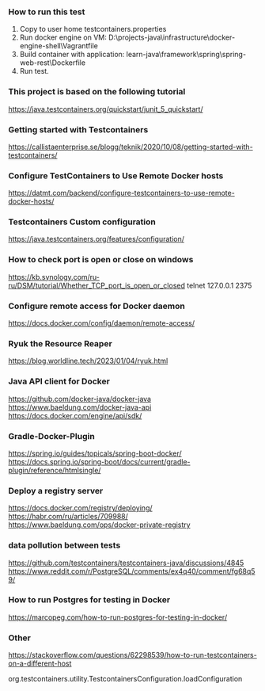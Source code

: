 ### How to run this test

1. Сорy to user home testcontainers.properties
2. Run docker engine on VM: D:\projects-java\infrastructure\docker-engine-shell\Vagrantfile
2. Build container with application: learn-java\framework\spring\spring-web-rest\Dockerfile
3. Run test.

### This project is based on the following tutorial

https://java.testcontainers.org/quickstart/junit_5_quickstart/

### Getting started with Testcontainers
https://callistaenterprise.se/blogg/teknik/2020/10/08/getting-started-with-testcontainers/

### Configure TestContainers to Use Remote Docker hosts

https://datmt.com/backend/configure-testcontainers-to-use-remote-docker-hosts/

### Testcontainers Custom configuration
https://java.testcontainers.org/features/configuration/

### How to check port is open or close on windows
https://kb.synology.com/ru-ru/DSM/tutorial/Whether_TCP_port_is_open_or_closed
telnet 127.0.0.1 2375

### Configure remote access for Docker daemon
https://docs.docker.com/config/daemon/remote-access/

### Ryuk the Resource Reaper
https://blog.worldline.tech/2023/01/04/ryuk.html

### Java API client for Docker
https://github.com/docker-java/docker-java
https://www.baeldung.com/docker-java-api
https://docs.docker.com/engine/api/sdk/

### Gradle-Docker-Plugin
https://spring.io/guides/topicals/spring-boot-docker/
https://docs.spring.io/spring-boot/docs/current/gradle-plugin/reference/htmlsingle/

### Deploy a registry server
https://docs.docker.com/registry/deploying/
https://habr.com/ru/articles/709988/
https://www.baeldung.com/ops/docker-private-registry

###  data pollution between tests
https://github.com/testcontainers/testcontainers-java/discussions/4845
https://www.reddit.com/r/PostgreSQL/comments/ex4q40/comment/fg68q59/

### How to run Postgres for testing in Docker 
https://marcopeg.com/how-to-run-postgres-for-testing-in-docker/

###  Other

https://stackoverflow.com/questions/62298539/how-to-run-testcontainers-on-a-different-host

org.testcontainers.utility.TestcontainersConfiguration.loadConfiguration